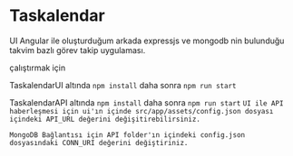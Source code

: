 # Taskalendar

UI Angular ile oluşturduğum arkada expressjs ve mongodb nin bulunduğu takvim bazlı görev takip uygulaması.

çalıştırmak için 


TaskalendarUI altında `npm install` daha sonra `npm run start`

TaskalendarAPI altında `npm install` daha sonra `npm run start` 
``` UI ile API haberleşmesi için ui'ın içinde src/app/assets/config.json dosyası içindeki API_URL değerini değişitirebilirsiniz.  ```

``` MongoDB Bağlantısı için API folder'ın içindeki config.json dosyasındaki CONN_URI değerini değiştiriniz. ```
